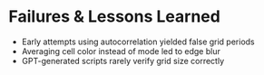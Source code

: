 # Failures & Lessons Learned

- Early attempts using autocorrelation yielded false grid periods
- Averaging cell color instead of mode led to edge blur
- GPT-generated scripts rarely verify grid size correctly